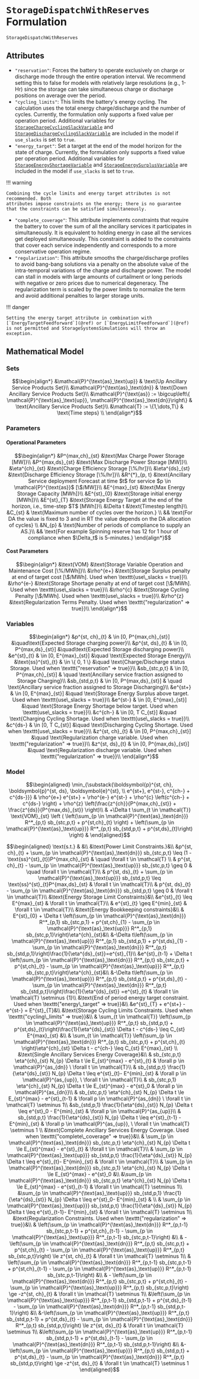 # `StorageDispatchWithReserves` Formulation

```@docs
StorageDispatchWithReserves
```

## Attributes

  - `"reservation"`: Forces the battery to operate exclusively on charge or discharge mode through the entire operation interval. We recommend setting this to false for models with relatively large resolutions (e.g., 1-Hr) since the storage can take simultaneous charge or discharge positions on average over the period.
  - `"cycling_limits"`: This limits the battery's energy cycling. The calculation uses the total energy charge/discharge and the number of cycles. Currently, the formulation only supports a fixed value per operation period. Additional variables for [`StorageChargeCyclingSlackVariable`](@ref) and [`StorageDischargeCyclingSlackVariable`](@ref) are included in the model if `use_slacks` is set to `true`.
  - `"energy_target"`: Set a target at the end of the model horizon for the state of charge. Currently, the formulation only supports a fixed value per operation period. Additional variables for [`StorageEnergyShortageVariable`](@ref) and [`StorageEnergySurplusVariable`](@ref) are included in the model if `use_slacks` is set to `true`.

!!! warning
    
    Combining the cycle limits and energy target attributes is not recommended. Both
    attributes impose constraints on the energy; there is no guarantee that the constraints can be satisfied simultaneously.

  - `"complete_coverage"`: This attribute implements constraints that require the battery to cover the sum of all the ancillary services it participates in simultaneously. It is equivalent to holding energy in case all the services get deployed simultaneously. This constraint is added to the constraints that cover each service independently and corresponds to a more conservative operation regime.
  - `"regularization"`: This attribute smooths the charge/discharge profiles to avoid bang-bang solutions via a penalty on the absolute value of the intra-temporal variations of the charge and discharge power. The model can stall in models with large amounts of curtailment or long periods with negative or zero prices due to numerical degeneracy. The regularization term is scaled by the power limits to normalize the term and avoid additional penalties to larger storage units.

!!! danger
    
    Setting the energy target attribute in combination with [`EnergyTargetFeedforward`](@ref) or [`EnergyLimitFeedforward`](@ref) is not permitted and StorageSystemsSimulations will throw an exception.

## Mathematical Model

### Sets

```math
\begin{align*}
    &\mathcal{P}^{\text{as}_\text{up}} & \text{Up Ancillary Service Products Set}\\
    &\mathcal{P}^{\text{as}_\text{dn}} & \text{Down Ancillary Service Products Set}\\
    &\mathcal{P}^{\text{as}} := \bigcup\left\{ \mathcal{P}^{\text{as}_\text{up}}, \mathcal{P}^{\text{as}_\text{dn}}\right\} & \text{Ancillary Service Products Set}\\
    &\mathcal{T} := \{1,\dots,T\} & \text{Time steps} \\
\end{align*}
```

### Parameters

#### Operational Parameters

```math
\begin{align*}
    &P^{max,ch}_{st} &\text{Max Charge Power Storage [MW]}\\
    &P^{max,ds}_{st} &\text{Max Discharge Power Storage [MW]}\\
    &\eta^{ch}_{st} &\text{Charge Efficiency Storage [\%/hr]}\\
    &\eta^{ds}_{st} &\text{Discharge Efficiency Storage [\%/hr]}\\
    &R^{*}_{p, t} &\text{Ancillary Service deployment Forecast at time $t$ for service $p \in \mathcal{P}^{\text{as}}$ [\$/MW]}\\
    &E^{max}_{st} &\text{Max Energy Storage Capacity [MWh]}\\
    &E^{st}_{0} &\text{Storage initial energy [MWh]}\\
    &E^{st}_{T} &\text{Storage Energy Target at the end of the horizon, i.e., time-step $T$ [MWh]}\\
    &\Delta t  &\text{Timestep length}\\
    &C_{st} & \text{Maximum number of cycles over the horizon.} \\
    && \text{For DA the value is fixed to 3 and in RT the value depends on the DA allocation of cycles} \\
    &N_{p} & \text{Number of periods of compliance to supply an AS.}\\
    && \text{For example Spinning reserve has 12 for 1 hour of compliance when $\Delta_t$ is 5-minutes.}
\end{align*}
```

#### Cost Parameters

```math
\begin{align*}
    &\text{VOM} &\text{Storage Variable Operation and Maintenance Cost [\%/MWh]}\\
    &\rho^{e+} &\text{Storage Surplus penalty at end of target cost [\$/MWh]. Used when \texttt{use\_slacks = true}}\\
    &\rho^{e-} &\text{Storage Shortage penalty at end of target cost [\$/MWh]. Used when \texttt{use\_slacks = true}}\\
    &\rho^{c} &\text{Storage Cycling Penalty [\$/MWh]. Used when \texttt{use\_slacks = true}}\\
    &\rho^{z} &\text{Regularization Terms Penalty. Used when \texttt{"regularization" => true}}\\
\end{align*}
```

### Variables

```math
\begin{align*}
    &p^{st, ch}_{t}  & \in [0, P^{max,ch}_{st}] &\quad\text{Expected Storage charging power}\\
    &p^{st, ds}_{t}  & \in [0, P^{max,ds}_{st}] &\quad\text{Expected Storage discharging power}\\
    &e^{st}_{t}  & \in [0, E^{max}_{st}] &\quad \text{Expected Storage Energy}\\
    &\text{ss}^{st}_{t}  & \in \{ 0, 1 \} &\quad \text{Charge/Discharge status Storage. Used when \texttt{"reservation" => true}}\\
    &sb_{stc,p,t} & \in [0, P^{max,ch}_{st}] & \quad \text{Ancillary service fraction assigned to Storage Charging}\\
    &sb_{std,p,t} & \in [0, P^{max,ds}_{st}] & \quad \text{Ancillary service fraction assigned to Storage Discharging}\\
    &e^{st+}  & \in [0, E^{max}_{st}] &\quad \text{Storage Energy Surplus above target. Used when \texttt{use\_slacks = true}}\\
    &e^{st-}  & \in [0, E^{max}_{st}] &\quad \text{Storage Energy Shortage below target. Used when \texttt{use\_slacks = true}}\\
    &c^{ch-}  & \in [0, T C_{st}] &\quad \text{Charging Cycling Shortage. Used when \texttt{use\_slacks = true}}\\
    &c^{ds-}  & \in [0, T C_{st}] &\quad \text{Discharging Cycling Shortage. Used when \texttt{use\_slacks = true}}\\
    &z^{st, ch}_{t} & \in [0, P^{max,ch}_{st}] &\quad \text{Regularization charge variable. Used when \texttt{"regularization" => true}}\\
    &z^{st, ds}_{t} & \in [0, P^{max,ds}_{st}] &\quad \text{Regularization discharge variable. Used when \texttt{"regularization" => true}}\\
\end{align*}
```

### Model

```math
\begin{aligned}
\min_{\substack{\boldsymbol{p}^{st, ch}, \boldsymbol{p}^{st, ds}, \boldsymbol{e}^{st}, \\ e^{st+}, e^{st-}, c^{ch-} + c^{ds-}}}
& \rho^{e+} e^{st+} + \rho^{e-} e^{st-} + \rho^{c} \left(c^{ch-} + c^{ds-} \right) + \rho^{z} \left(\frac{z^{ch}}{P^{max,ch}_{st}} + \frac{z^{ds}}{P^{max,ds}_{st}} \right)\\
& +\Delta t \sum_{t \in \mathcal{T}} \text{VOM}_{st} \left ( \left(\sum_{p \in \mathcal{P}^{\text{as}_\text{dn}}} R^*_{p,t} sb_{stc,p,t} + p^{st,ch}_{t} \right) + \left(\sum_{p \in \mathcal{P}^{\text{as}_\text{up}}} R^*_{p,t} sb_{std,p,t} + p^{st,ds}_{t}\right) \right) &
\end{aligned}
```

```math
\begin{aligned}
\text{s.t.}  & &\\
&\text{Power Limit Constraints.}&\\
&p^{st, ch}_{t} + \sum_{p \in \mathcal{P}^{\text{as}_\text{dn}}} sb_{stc,p,t} \leq (1 - \text{ss}^{st}_{t})P^{max,ch}_{st} & \quad \forall t \in \mathcal{T} \\
& p^{st, ch}_{t} - \sum_{p \in \mathcal{P}^{\text{as}_\text{up}}} sb_{stc,p,t} \geq 0 & \quad \forall t \in \mathcal{T}\\
& p^{st, ds}_{t} + \sum_{p \in \mathcal{P}^{\text{as}_\text{up}}} sb_{std,p,t} \leq \text{ss}^{st}_{t}P^{max,ds}_{st} & \forall t \in \mathcal{T}\\
& p^{st, ds}_{t} - \sum_{p \in \mathcal{P}^{\text{as}_\text{dn}}} sb_{std,p,t} \geq 0 & \forall t \in \mathcal{T}\\
&\text{Energy Storage Limit Constraints}&\\
&e^{st}_{t} \leq E^{max}_{st} & \forall t \in \mathcal{T}\\
& e^{st}_{t} \geq E^{min}_{st} & \forall t \in \mathcal{T}\\
&\text{Energy Bookkeeping constraints}&\\
& E^{st}_{0} + \Delta t  \left(\sum_{p \in \mathcal{P}^{\text{as}_\text{dn}}} R^*_{p,1} sb_{stc,p,1} + p^{st,ch}_{1}  - \sum_{p \in \mathcal{P}^{\text{as}_\text{up}}} R^*_{p,1} sb_{stc,p,1}\right)\eta^{ch}_{st}&\\
&-\Delta t\left(\sum_{p \in \mathcal{P}^{\text{as}_\text{up}}} R^*_{p,1} sb_{std,p,1} + p^{st,ds}_{1} - \sum_{p \in \mathcal{P}^{\text{as}_\text{dn}}} R^*_{p,t} sb_{std,p,1}\right)\frac{1}{\eta^{ds}_{st}}=e^{st}_{1}\\
&e^{st}_{t-1} + \Delta t  \left(\sum_{p \in \mathcal{P}^{\text{as}_\text{dn}}} R^*_{p,t} sb_{stc,p,t} + p^{st,ch}_{t}  - \sum_{p \in \mathcal{P}^{\text{as}_\text{up}}} R^*_{p,t} sb_{stc,p,t}\right)\eta^{ch}_{st}&\\
&-\Delta t\left(\sum_{p \in \mathcal{P}^{\text{as}_\text{up}}} R^*_{p,t} sb_{std,p,t} + p^{st,ds}_{t} - \sum_{p \in \mathcal{P}^{\text{as}_\text{dn}}} R^*_{p,t} sb_{std,p,t}\right)\frac{1}{\eta^{ds}_{st}} =e^{st}_{t} & \forall t \in \mathcal{T} \setminus {1}\\
&\text{End of period energy target constraint. Used when \texttt{"energy\_target" => true}}&\\
&e^{st}_{T} + e^{st+} - e^{st-} = E^{st}_{T}&\\
&\text{Storage Cycling Limits Constraints. Used when \texttt{"cycling\_limits" => true}}&\\
& \sum_{t \in \mathcal{T}} \left(\sum_{p \in \mathcal{P}^{\text{as}_\text{up}}} R^*_{p,t} sb_{std,p,t} + p^{st,ds}_{t}\right)\frac{1}{\eta^{ds}_{st}} \Delta t - c^{ds-} \leq C_{st} E^{max}_{st} &\\
& \sum_{t \in \mathcal{T}} \left(\sum_{p \in \mathcal{P}^{\text{as}_\text{dn}}} R^*_{p,t} sb_{stc,p,t} + p^{st,ch}_{t} \right)\eta^{ch}_{st} \Delta t - c^{ch-} \leq C_{st} E^{max}_{st} \\
&\text{Single Ancillary Services Energy Coverage}&\\
& sb_{stc,p,t}  \eta^{ch}_{st} N_{p} \Delta t \le E_{st}^{max} - e^{st}_{t} & \forall p \in \mathcal{P}^{as_{dn}} \ \forall t \in \mathcal{T}\\
& sb_{std,p,t}  \frac{1}{\eta^{ds}_{st}} N_{p} \Delta t \leq e^{st}_{t}- E^{min}_{st} & \forall p \in \mathcal{P}^{as_{up}}, \ \forall t \in \mathcal{T}\\
& sb_{stc,p,1}  \eta^{ch}_{st} N_{p} \Delta t \le E_{st}^{max} - e^{st}_0 & \forall p \in \mathcal{P}^{as_{dn}}\\
& sb_{stc,p,t}  \eta^{ch}_{st} N_{p} \Delta t \le E_{st}^{max} - e^{st}_{t-1} & \forall p \in \mathcal{P}^{as_{dn}} \ \forall t \in \mathcal{T} \setminus 1\\
&sb_{std,p,1}  \frac{1}{\eta^{ds}_{st}} N_{p} \Delta t \leq e^{st}_0 - E^{min}_{st} & \forall p \in \mathcal{P}^{as_{up}}\\
& sb_{std,p,t}  \frac{1}{\eta^{ds}_{st}} N_{p} \Delta t \leq e^{st}_{t-1} - E^{min}_{st} & \forall p \in \mathcal{P}^{as_{up}}, \ \forall t \in \mathcal{T} \setminus 1 \\
&\text{Complete Ancillary Services Energy Coverage. Used when \texttt{"complete\_coverage" => true}}&\\
& \sum_{p \in \mathcal{P}^{\text{as}_\text{dn}}}  sb_{stc,p,t}  \eta^{ch}_{st} N_{p} \Delta t \le E_{st}^{max} - e^{st}_{t} & \forall t \in \mathcal{T}\\
& \sum_{p \in \mathcal{P}^{\text{as}_\text{up}}} sb_{std,p,t}  \frac{1}{\eta^{ds}_{st}} N_{p} \Delta t \leq e^{st}_{t}- E^{min}_{st} & \forall t \in \mathcal{T}\\
& \sum_{p \in \mathcal{P}^{\text{as}_\text{dn}}} sb_{stc,p,1}  \eta^{ch}_{st} N_{p} \Delta t \le E_{st}^{max} - e^{st}_0 &\\
&\sum_{p \in \mathcal{P}^{\text{as}_\text{dn}}}  sb_{stc,p,t} \eta^{ch}_{st} N_{p} \Delta t \le E_{st}^{max} - e^{st}_{t-1} & \forall t \in \mathcal{T} \setminus 1\\
&\sum_{p \in \mathcal{P}^{\text{as}_\text{up}}} sb_{std,p,1}  \frac{1}{\eta^{ds}_{st}} N_{p} \Delta t \leq e^{st}_0- E^{min}_{st} & \\
& \sum_{p \in \mathcal{P}^{\text{as}_\text{up}}} sb_{std,p,t}  \frac{1}{\eta^{ds}_{st}} N_{p} \Delta t \leq e^{st}_{t-1}- E^{min}_{st} & \forall t \in \mathcal{T} \setminus 1\\
&\text{Regularization Constraints. Used when \texttt{"regularization" => true}}&\\
& \left(\sum_{p \in \mathcal{P}^{\text{as}_\text{dn}}} R^*_{p,t-1} sb_{stc,p,t-1} + p^{st,ch}_{t-1}  - \sum_{p \in \mathcal{P}^{\text{as}_\text{up}}} R^*_{p,t-1} sb_{stc,p,t-1}\right) &\\
& - \left(\sum_{p \in \mathcal{P}^{\text{as}_\text{dn}}} R^*_{p,t} sb_{stc,p,t} + p^{st,ch}_{t}  - \sum_{p \in \mathcal{P}^{\text{as}_\text{up}}} R^*_{p,t} sb_{stc,p,t}\right) \le z^{st, ch}_{t} & \forall t \in \mathcal{T} \setminus 1\\
& \left(\sum_{p \in \mathcal{P}^{\text{as}_\text{dn}}} R^*_{p,t-1} sb_{stc,p,t-1} + p^{st,ch}_{t-1}  - \sum_{p \in \mathcal{P}^{\text{as}_\text{up}}} R^*_{p,t-1} sb_{stc,p,t-1}\right) &\\
& - \left(\sum_{p \in \mathcal{P}^{\text{as}_\text{dn}}} R^*_{p,t} sb_{stc,p,t} + p^{st,ch}_{t}  - \sum_{p \in \mathcal{P}^{\text{as}_\text{up}}} R^*_{p,t} sb_{stc,p,t}\right) \ge -z^{st, ch}_{t} & \forall t \in \mathcal{T} \setminus 1\\
&\left(\sum_{p \in \mathcal{P}^{\text{as}_\text{up}}} R^*_{p,t-1} sb_{std,p,t-1} + p^{st,ds}_{t-1} - \sum_{p \in \mathcal{P}^{\text{as}_\text{dn}}} R^*_{p,t-1} sb_{std,p,t-1}\right) &\\
&-\left(\sum_{p \in \mathcal{P}^{\text{as}_\text{up}}} R^*_{p,t} sb_{std,p,t-1} + p^{st,ds}_{t} - \sum_{p \in \mathcal{P}^{\text{as}_\text{dn}}} R^*_{p,t} sb_{std,p,t}\right) \le z^{st, ds}_{t}  & \forall t \in \mathcal{T} \setminus 1\\
&\left(\sum_{p \in \mathcal{P}^{\text{as}_\text{up}}} R^*_{p,t-1} sb_{std,p,t-1} + p^{st,ds}_{t-1} - \sum_{p \in \mathcal{P}^{\text{as}_\text{dn}}} R^*_{p,t-1} sb_{std,p,t-1}\right) &\\
&-\left(\sum_{p \in \mathcal{P}^{\text{as}_\text{up}}} R^*_{p,t} sb_{std,p,t} + p^{st,ds}_{t} - \sum_{p \in \mathcal{P}^{\text{as}_\text{dn}}} R^*_{p,t} sb_{std,p,t}\right) \ge -z^{st, ds}_{t}  & \forall t \in \mathcal{T} \setminus 1
\end{aligned}
```
